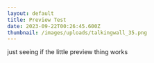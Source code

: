 ```yaml
---
layout: default
title: Preview Test
date: 2023-09-22T00:26:45.600Z
thumbnail: /images/uploads/talkingwall_35.png
---
```

just seeing if the little preview thing works